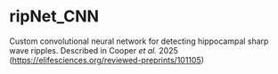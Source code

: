 # ripNet_CNN
Custom convolutional neural network for detecting hippocampal sharp wave ripples. Described in Cooper _et al._ 2025 (https://elifesciences.org/reviewed-preprints/101105)
